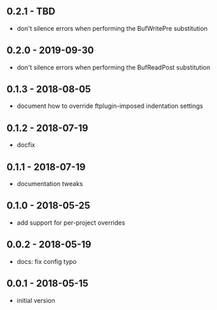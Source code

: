 ## 0.2.1 - TBD

- don't silence errors when performing the BufWritePre substitution

## 0.2.0 - 2019-09-30

- don't silence errors when performing the BufReadPost substitution

## 0.1.3 - 2018-08-05

- document how to override ftplugin-imposed indentation settings

## 0.1.2 - 2018-07-19

- docfix

## 0.1.1 - 2018-07-19

- documentation tweaks

## 0.1.0 - 2018-05-25

- add support for per-project overrides

## 0.0.2 - 2018-05-19

- docs: fix config typo

## 0.0.1 - 2018-05-15

- initial version
